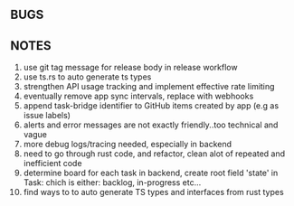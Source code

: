 ## BUGS

## NOTES

1. use git tag message for release body in release workflow
2. use ts.rs to auto generate ts types
3. strengthen API usage tracking and implement effective rate limiting
4. eventually remove app sync intervals, replace with webhooks
5. append task-bridge identifier to GitHub items created by app (e.g as issue labels)
6. alerts and error messages are not exactly friendly..too technical and vague
7. more debug logs/tracing needed, especially in backend
8. need to go through rust code, and refactor, clean alot of repeated and inefficient code
9. determine board for each task in backend, create root field 'state' in Task: chich is either: backlog, in-progress etc...
10.   find ways to to auto generate TS types and interfaces from rust types
